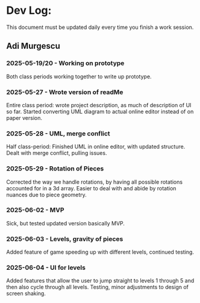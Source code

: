 # Dev Log:

This document must be updated daily every time you finish a work session.

## Adi Murgescu

### 2025-05-19/20 - Working on prototype
Both class periods working together to write up prototype.

### 2025-05-27 - Wrote version of readMe
Entire class period: wrote project description, as much of description of UI so far. Started converting UML diagram to actual online editor instead of on paper version.

### 2025-05-28 - UML, merge conflict
Half class-period: Finished UML in online editor, with updated structure. Dealt with merge conflict, pulling issues.

### 2025-05-29 - Rotation of Pieces
Corrected the way we handle rotations, by having all possible rotations accounted for in a 3d array. Easier to deal with and abide by rotation nuances due to piece geometry.

### 2025-06-02 - MVP
Sick, but tested updated version basically MVP.

### 2025-06-03 - Levels, gravity of pieces
Added feature of game speeding up with different levels, continued testing.

### 2025-06-04 - UI for levels
Added features that allow the user to jump straight to levels 1 through 5 and then also cycle through all levels. Testing, minor adjustments to design of screen shaking.

